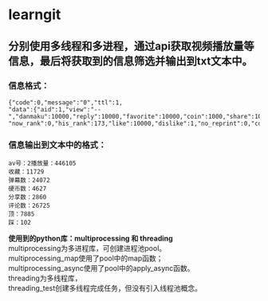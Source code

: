 # learngit

**分别使用多线程和多进程，通过api获取视频播放量等信息，最后将获取到的信息筛选并输出到txt文本中。**
----
### 信息格式：
```
{"code":0,"message":"0","ttl":1,
"data":{"aid":1,"view":"--","danmaku":10000,"reply":10000,"favorite":10000,"coin":1000,"share":10000,
"now_rank":0,"his_rank":173,"like":10000,"dislike":1,"no_reprint":0,"copyright":2}}
```
### 信息输出到文本中的格式：
```
av号：2播放量：446105
收藏：11729
弹幕数：24072
硬币数：4627
分享数：2860
评论数：26725
顶：7885
踩：102
```	
**使用到的python库：multiprocessing 和 threading**  
multiprocessing为多进程库，可创建进程池pool。  
multiprocessing_map使用了pool中的map函数；  
multiprocessing_async使用了pool中的apply_async函数。  
threading为多线程库，  
threading_test创建多线程完成任务，但没有引入线程池概念。  

